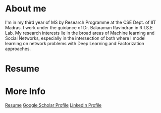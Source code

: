 # About me
I'm in my third year of MS by Research Programme at the CSE Dept. of IIT Madras. I work under the guidance of Dr. Balaraman Ravindran in R.I.S.E Lab. My research interests lie in the broad areas of Machine learning and Social Networks, especially in the intersection of both where I model learning on network problems with Deep Learning and Factorization approaches. 


# Resume 

# More Info
<a href="priyeshv.github.io/resume.pdf">Resume</a>
<a href="https://goo.gl/9jWcbb">Google Scholar Profile</a>
<a href="https://goo.gl/7oApkS">LinkedIn Profile</a>
